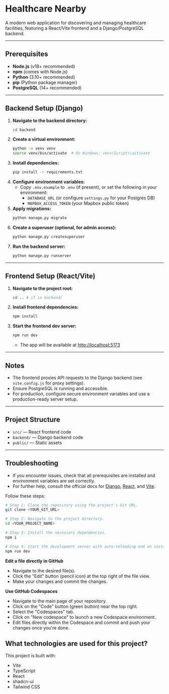 # Healthcare Nearby

A modern web application for discovering and managing healthcare facilities, featuring a React/Vite frontend and a Django/PostgreSQL backend.

---

## Prerequisites

- **Node.js** (v18+ recommended)
- **npm** (comes with Node.js)
- **Python** (3.10+ recommended)
- **pip** (Python package manager)
- **PostgreSQL** (14+ recommended)

---

## Backend Setup (Django)

1. **Navigate to the backend directory:**
   ```sh
   cd backend
   ```
2. **Create a virtual environment:**
   ```sh
   python -m venv venv
   source venv/bin/activate  # On Windows: venv\Scripts\activate
   ```
3. **Install dependencies:**
   ```sh
   pip install -r requirements.txt
   ```
4. **Configure environment variables:**
   - Copy `.env.example` to `.env` (if present), or set the following in your environment:
     - `DATABASE_URL` (or configure `settings.py` for your Postgres DB)
     - `MAPBOX_ACCESS_TOKEN` (your Mapbox public token)
5. **Apply migrations:**
   ```sh
   python manage.py migrate
   ```
6. **Create a superuser (optional, for admin access):**
   ```sh
   python manage.py createsuperuser
   ```
7. **Run the backend server:**
   ```sh
   python manage.py runserver
   ```

---

## Frontend Setup (React/Vite)

1. **Navigate to the project root:**
   ```sh
   cd .. # if in backend/
   ```
2. **Install frontend dependencies:**
   ```sh
   npm install
   ```
3. **Start the frontend dev server:**
   ```sh
   npm run dev
   ```
   - The app will be available at [http://localhost:5173](http://localhost:5173)

---

## Notes
- The frontend proxies API requests to the Django backend (see `vite.config.js` for proxy settings).
- Ensure PostgreSQL is running and accessible.
- For production, configure secure environment variables and use a production-ready server setup.

---

## Project Structure
- `src/` — React frontend code
- `backend/` — Django backend code
- `public/` — Static assets

---

## Troubleshooting
- If you encounter issues, check that all prerequisites are installed and environment variables are set correctly.
- For further help, consult the official docs for [Django](https://docs.djangoproject.com/), [React](https://react.dev/), and [Vite](https://vitejs.dev/).

Follow these steps:

```sh
# Step 1: Clone the repository using the project's Git URL.
git clone <YOUR_GIT_URL>

# Step 2: Navigate to the project directory.
cd <YOUR_PROJECT_NAME>

# Step 3: Install the necessary dependencies.
npm i

# Step 4: Start the development server with auto-reloading and an instant preview.
npm run dev
```

**Edit a file directly in GitHub**

- Navigate to the desired file(s).
- Click the "Edit" button (pencil icon) at the top right of the file view.
- Make your changes and commit the changes.

**Use GitHub Codespaces**

- Navigate to the main page of your repository.
- Click on the "Code" button (green button) near the top right.
- Select the "Codespaces" tab.
- Click on "New codespace" to launch a new Codespace environment.
- Edit files directly within the Codespace and commit and push your changes once you're done.

## What technologies are used for this project?

This project is built with:

- Vite
- TypeScript
- React
- shadcn-ui
- Tailwind CSS

